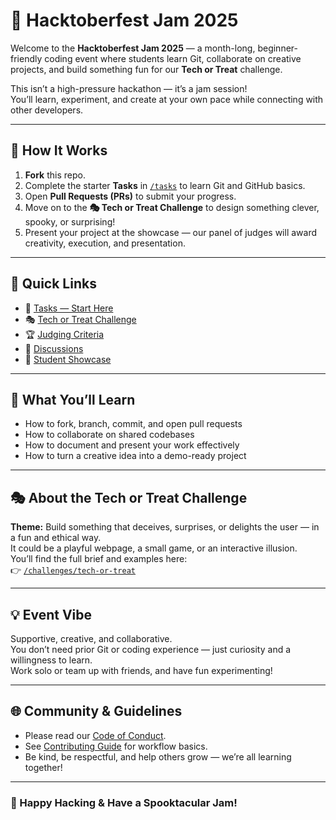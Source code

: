 # 🎃 Hacktoberfest Jam 2025

Welcome to the **Hacktoberfest Jam 2025** — a month-long, beginner-friendly coding event where students learn Git, collaborate on creative projects, and build something fun for our **Tech or Treat** challenge.  

This isn’t a high-pressure hackathon — it’s a jam session!  
You’ll learn, experiment, and create at your own pace while connecting with other developers.

---

## 🧭 How It Works

1. **Fork** this repo.  
2. Complete the starter **Tasks** in [`/tasks`](./tasks) to learn Git and GitHub basics.  
3. Open **Pull Requests (PRs)** to submit your progress.  
4. Move on to the **🎭 Tech or Treat Challenge** to design something clever, spooky, or surprising!  
5. Present your project at the showcase — our panel of judges will award creativity, execution, and presentation.

---

## 🚀 Quick Links
- 📘 [Tasks — Start Here](./tasks/00_getting_started.md)
- 🎭 [Tech or Treat Challenge](./challenges/tech-or-treat/README.md)
- 🏆 [Judging Criteria](./JUDGING.md)
- 💬 [Discussions](https://github.com/TristianSellers/Hacktober-Fest-Jam-2025/discussions)
- 🐙 [Student Showcase](./showcase/README.md)

---

## 🧩 What You’ll Learn
- How to fork, branch, commit, and open pull requests  
- How to collaborate on shared codebases  
- How to document and present your work effectively  
- How to turn a creative idea into a demo-ready project  

---

## 🎭 About the Tech or Treat Challenge
**Theme:** Build something that deceives, surprises, or delights the user — in a fun and ethical way.  
It could be a playful webpage, a small game, or an interactive illusion.  
You’ll find the full brief and examples here:  
👉 [`/challenges/tech-or-treat`](./challenges/tech-or-treat/README.md)

---

## 💡 Event Vibe
Supportive, creative, and collaborative.  
You don’t need prior Git or coding experience — just curiosity and a willingness to learn.  
Work solo or team up with friends, and have fun experimenting!

---

## 🌐 Community & Guidelines
- Please read our [Code of Conduct](./CODE_OF_CONDUCT.md).  
- See [Contributing Guide](./CONTRIBUTING.md) for workflow basics.  
- Be kind, be respectful, and help others grow — we’re all learning together!

---

### 🎉 Happy Hacking & Have a Spooktacular Jam!
